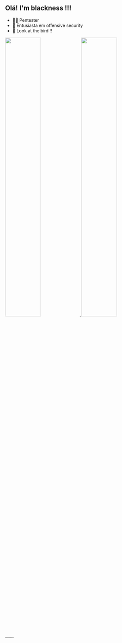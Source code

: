 ## Olá! I'm blackness !!!

- 👨‍💻 Pentester
- 🖤 Entusiasta em offensive security
- 👻 Look at the bird !!

<div>
  <a href="https://github.com/anoum404">
  <img width="48%" src="https://github-readme-stats.vercel.app/api?username=blackness&show_icons=true&theme=tokyonight">
  <img width="48%" src="https://github-readme-stats.vercel.app/api/top-langs/?username=blackness&layout=compact&theme=tokyonight">
</div>

## 

<div style=":"><br>
  <img align="" alt="" height="" width="" src="">
  <img align="" alt="" height="" width="" src="">
  <img align="" alt="" height="" width="" src="">
  <img align="" alt="" height="" width="" src="">
  <img align="" alt="" height="" width="" src="">
  <img align="" alt="" height="" width="" src="">
  <img align="" alt="" height="" width="" src="">
  <img align="" alt="" height="" width="" src="">
</div>
<i class="devicon-redhat-plain colored"></i>
